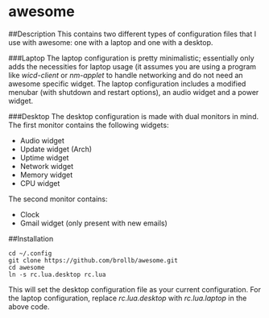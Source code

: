 awesome
=========

##Description
This contains two different types of configuration files that I use with awesome: one with a laptop and one with a desktop.

###Laptop
The laptop configuration is pretty minimalistic; essentially only adds the necessities for laptop usage (it assumes  you are using a program like *wicd-client* or *nm-applet* to handle networking and do not need an awesome specific widget. The laptop configuration includes a modified menubar (with shutdown and restart options), an audio widget and a power widget.

###Desktop
The desktop configuration is made with dual monitors in mind. The first monitor contains the following widgets:
+ Audio widget
+ Update widget (Arch)
+ Uptime widget
+ Network widget
+ Memory widget
+ CPU widget

The second monitor contains:
+ Clock
+ Gmail widget (only present with new emails)

##Installation

    cd ~/.config
    git clone https://github.com/brollb/awesome.git
    cd awesome
    ln -s rc.lua.desktop rc.lua

This will set the desktop configuration file as your current configuration. For the laptop configuration, replace *rc.lua.desktop* with *rc.lua.laptop* in the above code.
